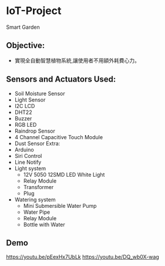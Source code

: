 # IoT-Project
Smart Garden

## Objective:
- 實現全自動智慧植物系統,讓使用者不用額外耗費心力。

## Sensors and Actuators Used:
- Soil Moisture Sensor
- Light Sensor
- I2C LCD
- DHT22
- Buzzer
- RGB LED
- Raindrop Sensor
- 4 Channel Capacitive Touch Module
- Dust Sensor
Extra:
- Arduino
- Siri Control
- Line Notify
- Light system
  - 12V 5050 12SMD LED White Light
  - Relay Module
  - Transformer
  - Plug
- Watering system
  - Mini Submersible Water Pump
  - Water Pipe
  - Relay Module
  - Bottle with Water

## Demo 
https://youtu.be/pEexHx7UbLk
https://youtu.be/DQ_wb0X-wag
